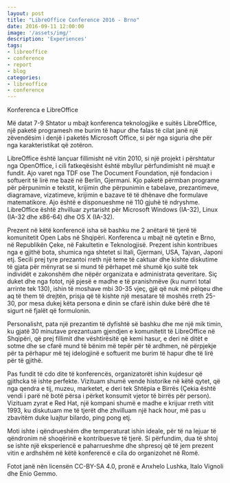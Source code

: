 ```yaml
---
layout: post
title: "LibreOffice Conference 2016 - Brno"
date: 2016-09-11 12:00:00
image: '/assets/img/'
description: 'Experiences'
tags:
- libreoffice
- conference
- report
- blog
categories:
- libreoffice
- conference 
---
```


Konferenca e LibreOffice

Më datat 7-9 Shtator u mbajt konferenca teknologjike e suitës LibreOffice, një paketë programesh me burim të hapur dhe falas të cilat janë një zëvendësim i denjë i paketës Microsoft Office, si për nga siguria dhe për nga karakteristikat që zotëron.

LibreOffice është lançuar fillimisht në vitin 2010, si një projekt i përshtatur nga OpenOffice, i cili fatkeqësisht është mbyllur përfundimisht në muajt e fundit. Ajo varet nga TDF ose The Document Foundation, një fondacion i softuerit të lirë me bazë në Berlin, Gjermani. Kjo paketë përmban programe për përpunimin e tekstit, krijimin dhe përpunimin e tabelave, prezantimeve, diagramave, vizatimeve, krijimin e bazave të të dhënave dhe formulave matematikore. Ajo është e disponueshme në 110 gjuhë të ndryshme. LibreOffice është zhvilluar zyrtarisht për Microsoft Windows (IA-32), Linux (IA-32 dhe x86-64) dhe OS X (IA-32).

Prezent në këtë konferencë isha së bashku me 2 anëtarë të tjerë të komunitetit Open Labs në Shqipëri.
Konferenca u mbajt në qytetin e Brno, në Republikën Çeke, në Fakultetin e Teknologjisë. Prezent ishin kontribues nga e gjithë bota, shumica nga shtetet si Itali, Gjermani, USA, Tajvan, Japoni etj.
Secili prej tyre prezantoi rreth një teme të caktuar dhe kishte diskutime të gjata për mënyrat se si mund të përhapet më shumë kjo suitë tek individët e zakonshëm dhe nëpër organizata e administrata qeveritare. Siç duket dhe nga fotot, një pjesë e madhe e të pranishmëve (ku numri total arrinte tek 130), ishin të moshave mbi 30-35 vjeç, gjë që nuk më pëlqeu dhe aq të them të drejtën, prisja që të kishte një mesatare të moshës rreth 25-30, por mesa dukej këta persona e dinin se cfarë ishin duke bërë dhe të sigurt në fjalët që formulonin.

Personalisht, pata një prezantim të dyfishtë së bashku dhe me një mik timin, ku gjatë 30 minutave prezantuam gjendjen e komunitetit të LibreOffice në Shqipëri, që prej fillimit dhe vështirësitë që kemi hasur, e deri në ditët e sotme dhe se cfarë mund të bënim më tepër për të ardhmen, në përpjekje për ta përhapur më tej idelogjinë e softuerit me burim të hapur dhe të lirë për të gjithë.

Pas fundit të cdo dite të konferencës, organizatorët ishin kujdesur që gjithcka të ishte perfekte. Vizituam shumë vende historike në këtë qytet, që nga qendra e tij, muzeu, marketet, e deri tek Shtëpia e Birrës (Çekia është vendi i parë në botë përsa i përket konsumit vjetor të birrës për person). Vizituam zyrat e Red Hat, një kompani shumë e madhe e krijuar rreth vitit 1993, ku diskutuam me të tjerët dhe zhvilluam një hack hour, më pas u zbavitëm duke luajtur bilardo, ping pong etj.

Moti ishte i qëndrueshëm dhe temperaturat ishin ideale, për të na lejuar të qëndronim në shoqërinë e kontribuesve të tjerë. Si përfundim, dua të shtoj se ishte një eksperiencë e paharrueshme dhe shpresoj që të jem prezent vitin e ardhshëm në këtë konferencë e cila do organizohet në Romë.

Fotot janë nën licensën CC-BY-SA 4.0, pronë e Anxhelo Lushka, Italo Vignoli dhe Enio Gemmo.






